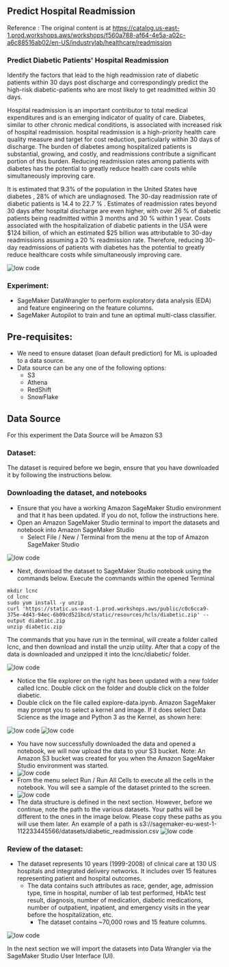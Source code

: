 ## Predict Hospital Readmission
Reference : The original content is at https://catalog.us-east-1.prod.workshops.aws/workshops/f560a788-af64-4e5a-a02c-a6c88516ab02/en-US/industrylab/healthcare/readmission
### Predict Diabetic Patients' Hospital Readmission

Identify the factors that lead to the high readmission rate of diabetic patients within 30 days post discharge and correspondingly predict the high-risk diabetic-patients who are most likely to get readmitted within 30 days.

Hospital readmission is an important contributor to total medical expenditures and is an emerging indicator of quality of care. Diabetes, similar to other chronic medical conditions, is associated with increased risk of hospital readmission. hospital readmission is a high-priority health care quality measure and target for cost reduction, particularly within 30 days of discharge. The burden of diabetes among hospitalized patients is substantial, growing, and costly, and readmissions contribute a significant portion of this burden. Reducing readmission rates among patients with diabetes has the potential to greatly reduce health care costs while simultaneously improving care.

It is estimated that 9.3% of the population in the United States have diabetes , 28% of which are undiagnosed. The 30-day readmission rate of diabetic patients is 14.4 to 22.7 % . Estimates of readmission rates beyond 30 days after hospital discharge are even higher, with over 26 % of diabetic patients being readmitted within 3 months and 30 % within 1 year. Costs associated with the hospitalization of diabetic patients in the USA were $124 billion, of which an estimated $25 billion was attributable to 30-day readmissions assuming a 20 % readmission rate. Therefore, reducing 30-day readmissions of patients with diabetes has the potential to greatly reduce healthcare costs while simultaneously improving care.

![low code](./../img/1_Low_code_1.png)
### Experiment:

* SageMaker DataWrangler to perform exploratory data analysis (EDA) and feature engineering on the feature columns.
* SageMaker Autopilot to train and tune an optimal multi-class classifier.

## Pre-requisites:

* We need to ensure dataset (loan default prediction) for ML is uploaded to a data source.
* Data source can be any one of the following options:
    * S3
    * Athena
    * RedShift
    * SnowFlake

## Data Source
For this experiment the Data Source will be Amazon S3   


### Dataset:

The dataset is required before we begin, ensure that you have downloaded it by following the instructions below.

### Downloading the dataset, and notebooks

* Ensure that you have a working Amazon SageMaker Studio environment and that it has been updated. If you do not, follow the instructions here.
* Open an Amazon SageMaker Studio terminal to import the datasets and notebook into Amazon SageMaker Studio
  * Select File / New / Terminal from the menu at the top of Amazon SageMaker Studio

![low code](./../img/1_Low_code_2.png)

* Next, download the dataset to SageMaker Studio notebook using the commands below. Execute the commands within the opened Terminal

```
mkdir lcnc 
cd lcnc
sudo yum install -y unzip
curl 'https://static.us-east-1.prod.workshops.aws/public/c0c6cca9-375e-4d43-94ec-6b09cd521bcd/static/resources/hcls/diabetic.zip' --output diabetic.zip
unzip diabetic.zip
```
The commands that you have run in the terminal, will create a folder called lcnc, and then download and install the unzip utility. After that a copy of the data is downloaded and unzipped it into the lcnc/diabetic/ folder.

![low code](./../img/1_Low_code_3.png)

* Notice the file explorer on the right has been updated with a new folder called lcnc. Double click on the folder and double click on the folder diabetic.
* Double click on the file called explore-data.ipynb. Amazon SageMaker may prompt you to select a kernel and image. If it does select Data Science as the image and Python 3 as the Kernel, as shown here:

![low code](./../img/1_[Low_cod](https://github.com/aws-samples/amazon-sagemaker-immersion-day-for-research/blob/main/img/1_Low_code_2.png)e_4.png)
![low code](./../img/1_Low_code_5.png)
* You have now successfully downloaded the data and opened a notebook, we will now upload the data to your S3 bucket. Note: An Amazon S3 bucket was created for you when the Amazon SageMaker Studio environment was started.
* ![low code](./../img/1_Low_code_6.png)
* From the menu select Run / Run All Cells to execute all the cells in the notebook. You will see a sample of the dataset printed to the screen.
* ![low code](./../img/1_Low_code_7.png)
* The data structure is defined in the next section. However, before we continue, note the path to the various datasets. Your paths will be different to the ones in the image below. Please copy these paths as you will use them later. An example of a path is s3://sagemaker-eu-west-1-112233445566/datasets/diabetic_readmission.csv
![low code](./../img/1_Low_code_8.png)

### Review of the dataset:

* The dataset represents 10 years (1999-2008) of clinical care at 130 US hospitals and integrated delivery networks. It includes over 15 features representing patient and hospital outcomes.
  * The data contains such attributes as race, gender, age, admission type, time in hospital, number of lab test performed, HbA1c test result, diagnosis, number of medication, diabetic medications, number of outpatient, inpatient, and emergency visits in the year before the hospitalization, etc.
    * The dataset contains ~70,000 rows and 15 feature columns.

![low code](./../img/1_Low_code_9.png)

In the next section we will import the datasets into Data Wrangler via the SageMaker Studio User Interface (UI).

